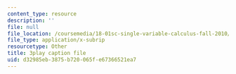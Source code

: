 ```yaml
---
content_type: resource
description: ''
file: null
file_location: /coursemedia/18-01sc-single-variable-calculus-fall-2010/d32985eb3875b720065fe67366521ea7_Pd2xP5zDsRw.srt
file_type: application/x-subrip
resourcetype: Other
title: 3play caption file
uid: d32985eb-3875-b720-065f-e67366521ea7
---
```

